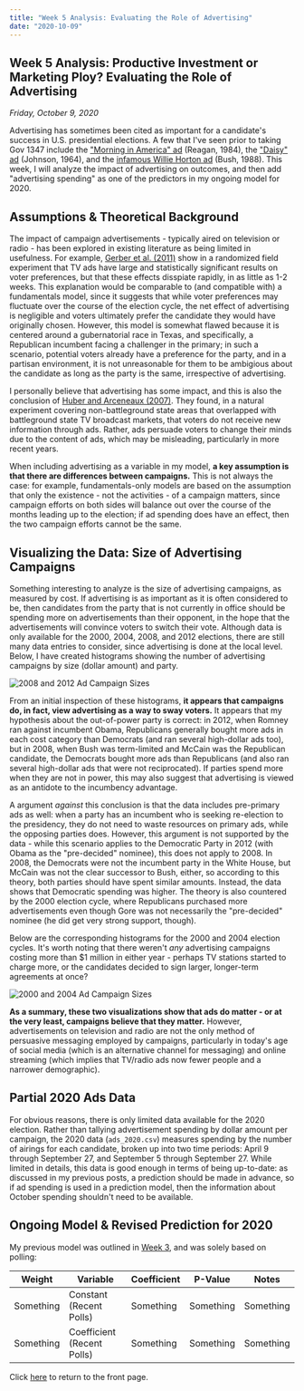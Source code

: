 ```yaml
---
title: "Week 5 Analysis: Evaluating the Role of Advertising"
date: "2020-10-09"
---
```


## Week 5 Analysis: Productive Investment or Marketing Ploy? Evaluating the Role of Advertising
*Friday, October 9, 2020*

Advertising has sometimes been cited as important for a candidate's success in U.S. presidential elections. A few that I've seen prior to taking Gov 1347 include the ["Morning in America" ad](https://www.nytimes.com/2016/05/08/business/the-ad-that-helped-reagan-sell-good-times-to-an-uncertain-nation.html) (Reagan, 1984), the ["Daisy" ad](https://www.smithsonianmag.com/history/how-daisy-ad-changed-everything-about-political-advertising-180958741/) (Johnson, 1964), and the [infamous Willie Horton ad](https://www.nytimes.com/2018/12/03/us/politics/bush-willie-horton.html) (Bush, 1988). This week, I will analyze the impact of advertising on outcomes, and then add "advertising spending" as one of the predictors in my ongoing model for 2020.

## Assumptions & Theoretical Background
The impact of campaign advertisements - typically aired on television or radio - has been explored in existing literature as being limited in usefulness. For example, [Gerber et al. (2011)](https://www.jstor.org/stable/41480831?seq=1) show in a randomized field experiment that TV ads have large and statistically significant results on voter preferences, but that these effects disspiate rapidly, in as little as 1-2 weeks. This explanation would be comparable to (and compatible with) a fundamentals model, since it suggests that while voter preferences may fluctuate over the course of the election cycle, the net effect of advertising is negligible and voters ultimately prefer the candidate they would have originally chosen. However, this model is somewhat flawed because it is centered around a gubernatorial race in Texas, and specifically, a Republican incumbent facing a challenger in the primary; in such a scenario, potential voters already have a preference for the party, and in a partisan environment, it is not unreasonable for them to be ambigious about the candidate as long as the party is the same, irrespective of advertising.

I personally believe that advertising has some impact, and this is also the conclusion of [Huber and Arceneaux (2007)](https://www.jstor.org/stable/4620110?seq=1). They found, in a natural experiment covering non-battleground state areas that overlapped with battleground state TV broadcast markets, that voters do not receive new information through ads. Rather, ads persuade voters to change their minds due to the content of ads, which may be misleading, particularly in more recent years. 

When including advertising as a variable in my model, **a key assumption is that there are differences between campaigns.** This is not always the case: for example, fundamentals-only models are based on the assumption that only the existence - not the activities - of a campaign matters, since campaign efforts on both sides will balance out over the course of the months leading up to the election; if ad spending does have an effect, then the two campaign efforts cannot be the same.

## Visualizing the Data: Size of Advertising Campaigns
Something interesting to analyze is the size of advertising campaigns, as measured by cost. If advertising is as important as it is often considered to be, then candidates from the party that is not currently in office should be spending more on advertisements than their opponent, in the hope that the advertisements will convince voters to switch their vote. Although data is only available for the 2000, 2004, 2008, and 2012 elections, there are still many data entries to consider, since advertising is done at the local level. Below, I have created histograms showing the number of advertising campaigns by size (dollar amount) and party.

![2008 and 2012 Ad Campaign Sizes](https://yanxifang.github.io/Gov-1347/images/ad_campaign_size_2008_2012.png)

From an initial inspection of these histograms, **it appears that campaigns do, in fact, view advertising as a way to sway voters.** It appears that my hypothesis about the out-of-power party is correct: in 2012, when Romney ran against incumbent Obama, Republicans generally bought more ads in each cost category than Democrats (and ran several high-dollar ads too), but in 2008, when Bush was term-limited and McCain was the Republican candidate, the Democrats bought more ads than Republicans (and also ran several high-dollar ads that were not reciprocated). If parties spend more when they are not in power, this may also suggest that advertising is viewed as an antidote to the incumbency advantage.

A argument *against* this conclusion is that the data includes pre-primary ads as well: when a party has an incumbent who is seeking re-election to the presidency, they do not need to waste resources on primary ads, while the opposing parties does. However, this argument is not supported by the data - while this scenario applies to the Democratic Party in 2012 (with Obama as the "pre-decided" nominee), this does not apply to 2008. In 2008, the Democrats were not the incumbent party in the White House, but McCain was not the clear successor to Bush, either, so according to this theory, both parties should have spent similar amounts. Instead, the data shows that Democratic spending was higher. The theory is also countered by the 2000 election cycle, where Republicans purchased more advertisements even though Gore was not necessarily the "pre-decided" nominee (he did get very strong support, though).

Below are the corresponding histograms for the 2000 and 2004 election cycles. It's worth noting that there weren't *any* advertising campaigns costing more than $1 million in either year - perhaps TV stations started to charge more, or the candidates decided to sign larger, longer-term agreements at once?

![2000 and 2004 Ad Campaign Sizes](https://yanxifang.github.io/Gov-1347/images/ad_campaign_size_2000_2004.png)

**As a summary, these two visualizations show that ads do matter - or at the very least, campaigns believe that they matter.** However, advertisements on television and radio are not the only method of persuasive messaging employed by campaigns, particularly in today's age of social media (which is an alternative channel for messaging) and online streaming (which implies that TV/radio ads now fewer people and a narrower demographic).

## Partial 2020 Ads Data
For obvious reasons, there is only limited data available for the 2020 election. Rather than tallying advertisement spending by dollar amount per campaign, the 2020 data (`ads_2020.csv`) measures spending by the number of airings for each candidate, broken up into two time periods: April 9 through September 27, and September 5 through September 27. While limited in details, this data is good enough in terms of being up-to-date: as discussed in my previous posts, a prediction should be made in advance, so if ad spending is used in a prediction model, then the information about October spending shouldn't need to be available.



## Ongoing Model & Revised Prediction for 2020
My previous model was outlined in [Week 3](https://yanxifang.github.io/Gov-1347/2020/09/25/Week-Three-Predictions.html), and was solely based on polling:

| Weight | Variable | Coefficient | P-Value | Notes |
| --- | --- | --- | --- | --- |
| Something | Constant (Recent Polls) | Something | Something | Something |
| Something | Coefficient (Recent Polls) | Something | Something | Something |


Click [here](https://yanxifang.github.io/Gov-1347) to return to the front page.
